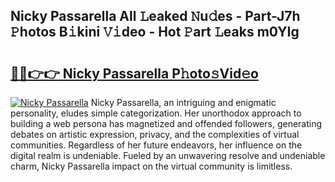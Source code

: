 ## Nicky Passarella All 𝙻eaked 𝙽u𝚍es - Part-J7h 𝙿hotos B𝚒kini 𝚅𝚒deo - Hot 𝙿art 𝙻eaks m0YIg

# <h2><a href="http://ld64a3.urlbe.top/?page=Nicky+Passarella">🔗🔗👉👉 Nicky Passarella P𝚑oto𝚜Vid𝚎o</a></h2>

[![Nicky Passarella](https://i.imgur.com/eBuTRDB.gif)](http://ld64a3.urlbe.top/?page=Nicky+Passarella)
Nicky Passarella, an intriguing and enigmatic personality, eludes simple categorization. Her unorthodox approach to building a web persona has magnetized and offended followers, generating debates on artistic expression, privacy, and the complexities of virtual communities. Regardless of her future endeavors, her influence on the digital realm is undeniable. Fueled by an unwavering resolve and undeniable charm, Nicky Passarella impact on the virtual community is limitless.
